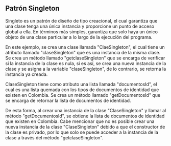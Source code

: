## Patrón Singleton

Singleto es un patrón de diseño de tipo creacional, el cual garantiza que una clase tenga una única instancia y proporcione un punto de acceso global a ella. En términos más simples, garantiza que solo haya un único objeto de una clase particular a lo largo de la ejecución del programa.

En este ejemplo, se crea una clase llamada "ClaeSingleton", el cual tiene un atributo llamado "claseSingleton" que es una instancia de la misma clase. Se crea un método llamado "getclaseSingleton" que se encarga de verificar si la instancia de la clase es nula, si es así, se crea una nueva instancia de la clase y se asigna a la variable "claseSingleton", de lo contrario, se retorna la instancia ya creada.

ClaseSingleton tiene como atributo una lista llamada "documentosId", el cual es una lista quemada con los tipos de documentos de identidad que existen en Colombia. Se crea un método llamado "getDocumentosId" que se encarga de retornar la lista de documentos de identidad.

De esta forma, al crear una instancia de la clase "ClaseSingleton" y llamar al método "getDocumentosId", se obtiene la lista de documentos de identidad que existen en Colombia. Cabe mencionar que no es posible crear una nueva instancia de la clase "ClaseSingleton" debido a que el constructor de la clase es privado, por lo que solo se puede acceder a la instancia de la clase a través del método "getclaseSingleton".